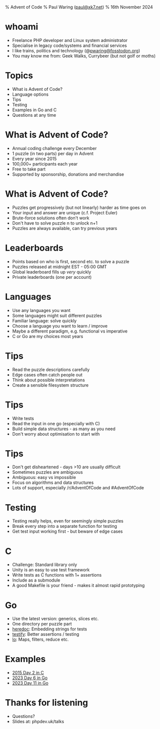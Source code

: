 % Advent of Code
% Paul Waring (paul@xk7.net)
% 16th November 2024

# whoami

 - Freelance PHP developer and Linux system administrator
 - Specialise in legacy code/systems and financial services
 - I like trains, politics and technology (@pwaring@fosstodon.org)
 - You may know me from: Geek Walks, Currybeer (but not golf or moths)

# Topics

 - What is Advent of Code?
 - Language options
 - Tips
 - Testing
 - Examples in Go and C
 - Questions at any time

# What is Advent of Code?

 - Annual coding challenge every December
 - 1 puzzle (in two parts) per day in Advent
 - Every year since 2015
 - 100,000+ participants each year
 - Free to take part
 - Supported by sponsorship, donations and merchandise

# What is Advent of Code?

 - Puzzles get progressively (but not linearly) harder as time goes on
 - Your input and answer are unique (c.f. Project Euler)
 - Brute-force solutions often don't work
 - Don't have to solve puzzle n to unlock n+1
 - Puzzles are always available, can try previous years

# Leaderboards

 - Points based on who is first, second etc. to solve a puzzle
 - Puzzles released at midnight EST - 05:00 GMT
 - Global leaderboard fills up *very* quickly
 - Private leaderboards (one per account)

# Languages

 - Use any languages you want
 - Some languages might suit different puzzles
 - Familiar language: solve quickly
 - Choose a language you want to learn / improve
 - Maybe a different paradigm, e.g. functional vs imperative
 - C or Go are my choices most years

# Tips

 - Read the puzzle descriptions carefully
 - Edge cases often catch people out
 - Think about possible interpretations
 - Create a sensible filesystem structure

# Tips

 - Write tests
 - Read the input in one go (especially with C)
 - Build simple data structures - as many as you need
 - Don't worry about optimisation to start with

# Tips

 - Don't get disheartened - days >10 are usually difficult
 - Sometimes puzzles are ambiguous
 - Ambiguous: easy vs impossible
 - Focus on algorithms and data structures
 - Lots of support, especially /r/AdventOfCode and #AdventOfCode
 
# Testing

 - Testing really helps, even for seemingly simple puzzles
 - Break every step into a separate function for testing
 - Get test input working first - but beware of edge cases

# C

 - Challenge: Standard library only
 - Unity is an easy to use test framework
 - Write tests as C functions with 1+ assertions
 - Include as a submodule
 - A good Makefile is your friend - makes it almost rapid prototyping
 
# Go

 - Use the latest version: generics, slices etc.
 - One directory per puzzle part
 - [heredoc](https://github.com/MakeNowJust/heredoc): Embedding strings for tests
 - [testify](https://github.com/stretchr/testify): Better assertions / testing
 - [lo](https://github.com/samber/lo): Maps, filters, reduce etc.

# Examples

 - [2015 Day 2 in C](https://adventofcode.com/2015/day/2)
 - [2023 Day 6 in Go](https://adventofcode.com/2023/day/6)
 - [2023 Day 11 in Go](https://adventofcode.com/2023/day/11)

# Thanks for listening

  - Questions?
  - Slides at: phpdev.uk/talks

